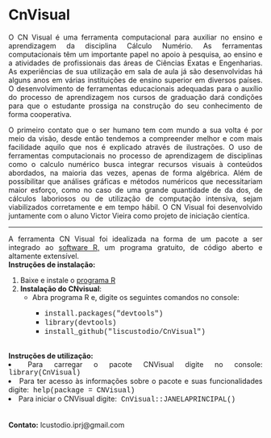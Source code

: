 <h1>CnVisual</h1>

<div align="justify">
<p>
O CN Visual é uma ferramenta computacional para auxiliar no ensino e aprendizagem da disciplina Cálculo Numério. As ferramentas computacionais têm um importante papel no apoio à pesquisa, ao ensino e a atividades de profissionais das áreas de Ciências Exatas e Engenharias. As experiências de sua utilização em sala de aula já são desenvolvidas há alguns anos em várias instituições de ensino superior em diversos países. O desenvolvimento de ferramentas educacionais adequadas para o auxílio do processo de aprendizagem nos cursos de graduação dará condições para que o estudante prossiga na construção do seu conhecimento de forma cooperativa.</p>
  
<p>O primeiro contato que o ser humano tem com mundo a sua volta é por meio da visão, desde então tendemos a compreender melhor e com mais facilidade aquilo que nos é explicado através de ilustrações. O uso de ferramentas computacionais no processo de aprendizagem de disciplinas como o calculo numérico busca integrar recursos visuais à conteúdos abordados, na maioria das vezes, apenas de forma algébrica. Além de possibilitar que análises gráficas e métodos numéricos que necessitariam maior esforço, como no caso de uma grande quantidade de da dos, de cálculos laboriosos ou de utilização de computação intensiva, sejam viabilizados corretamente e em tempo hábil. 
O CN Visual foi desenvolvido juntamente com o aluno Victor Vieira como projeto de iniciação cientíca. </p>


<hr>			 
 A ferramenta CN Visual foi idealizada na forma de um pacote a ser integrado ao  <a href="https://www.r-project.org/"> software R,</a> um programa gratuito, de código aberto e altamente extensível.  				  
				 
<br>
<b>Instruções de instalação:</b>				   
  <ol>
  <li>Baixe e instale o <a href=" https://vps.fmvz.usp.br/CRAN/"> programa R</a></li>
  <li><b>Instalação do CNvisual</b>:  
          <ul> 
      <li>Abra programa R e, digite os seguintes comandos no console: </li> 
	      <ul>
	      <li><font face="Courier">install.packages("devtools")</font></li> 
	      <li><font face="Courier">library(devtools)</font></li>
	      <li><font face="Courier">install_github("liscustodio/CnVisual")</font></li>
     </ul>
    </ul>
  </li>            
</ol>
				 
<br>
<b>Instruções de utilização:</b>
				    
<li> Para carregar o pacote CNVisual digite no console:<font face="Courier"> library(CnVisual)</font></li>
				   
<li> Para ter acesso às informações sobre o pacote e suas funcionalidades digite:<font face="Courier"> help(package = CNVisual)</font></li>
				   
<li> Para iniciar o CNVisual digite:<font face="Courier"> CnVisual::JANELAPRINCIPAL()</font></li>
 <br>
<br>
 <b>Contato:</b> lcustodio.iprj@gmail.com
			   
					      
                            
 </div>


